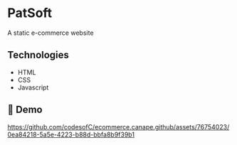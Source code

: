 # PatSoft

A static e-commerce website

## Technologies
* HTML
* CSS
* Javascript

## 🎥 Demo

https://github.com/codesofC/ecommerce.canape.github/assets/76754023/0ea84218-5a5e-4223-b88d-bbfa8b9f39b1

